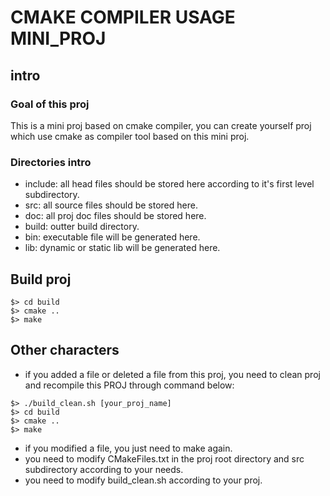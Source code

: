 # CMAKE COMPILER USAGE MINI_PROJ
## intro
### Goal of this proj
This is a mini proj based on cmake compiler, you can create yourself proj which use cmake as compiler tool based on this mini proj. 
### Directories intro 
+ include: all head files should be stored here according to it's first level subdirectory.
+ src: all source files should be stored here.
+ doc: all proj doc files should be stored here.
+ build: outter build directory.
+ bin: executable file will be generated here.
+ lib: dynamic or static lib will be generated here.

## Build proj
```
$> cd build
$> cmake ..
$> make
```

## Other characters
+ if you added a file or deleted a file from this proj, you need to clean proj and recompile this PROJ through command below:
```
$> ./build_clean.sh [your_proj_name]
$> cd build
$> cmake ..
$> make
```
+ if you modified a file, you just need to make again.
+ you need to modify CMakeFiles.txt in the proj root directory and src subdirectory according to your needs.
+ you need to modify build_clean.sh according to your proj.
